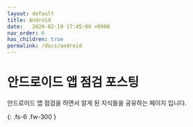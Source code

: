```yaml
---
layout: default
title: Android
date:   2020-02-19 17:45:00 +0900
nav_order: 6
has_children: true
permalink: /docs/android
---
```


# 안드로이드 앱 점검 포스팅

안드로이드 앱 점검을 하면서 알게 된 지식들을 공유하는 페이지 입니다.

{: .fs-6 .fw-300 }
